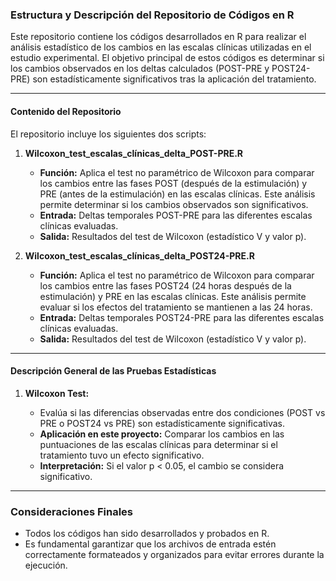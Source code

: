 ### Estructura y Descripción del Repositorio de Códigos en R

Este repositorio contiene los códigos desarrollados en R para realizar el análisis estadístico de los cambios en las escalas clínicas utilizadas en el estudio experimental. El objetivo principal de estos códigos es determinar si los cambios observados en los deltas calculados (POST-PRE y POST24-PRE) son estadísticamente significativos tras la aplicación del tratamiento.

---

#### Contenido del Repositorio

El repositorio incluye los siguientes dos scripts:

1. **Wilcoxon\_test\_escalas\_clínicas\_delta\_POST-PRE.R**

   * **Función:** Aplica el test no paramétrico de Wilcoxon para comparar los cambios entre las fases POST (después de la estimulación) y PRE (antes de la estimulación) en las escalas clínicas. Este análisis permite determinar si los cambios observados son significativos.
   * **Entrada:** Deltas temporales POST-PRE para las diferentes escalas clínicas evaluadas.
   * **Salida:** Resultados del test de Wilcoxon (estadístico V y valor p).

2. **Wilcoxon\_test\_escalas\_clínicas\_delta\_POST24-PRE.R**

   * **Función:** Aplica el test no paramétrico de Wilcoxon para comparar los cambios entre las fases POST24 (24 horas después de la estimulación) y PRE en las escalas clínicas. Este análisis permite evaluar si los efectos del tratamiento se mantienen a las 24 horas.
   * **Entrada:** Deltas temporales POST24-PRE para las diferentes escalas clínicas evaluadas.
   * **Salida:** Resultados del test de Wilcoxon (estadístico V y valor p).

---

#### Descripción General de las Pruebas Estadísticas

1. **Wilcoxon Test:**

   * Evalúa si las diferencias observadas entre dos condiciones (POST vs PRE o POST24 vs PRE) son estadísticamente significativas.
   * **Aplicación en este proyecto:** Comparar los cambios en las puntuaciones de las escalas clínicas para determinar si el tratamiento tuvo un efecto significativo.
   * **Interpretación:** Si el valor p < 0.05, el cambio se considera significativo.

---

### Consideraciones Finales

* Todos los códigos han sido desarrollados y probados en R.
* Es fundamental garantizar que los archivos de entrada estén correctamente formateados y organizados para evitar errores durante la ejecución.
